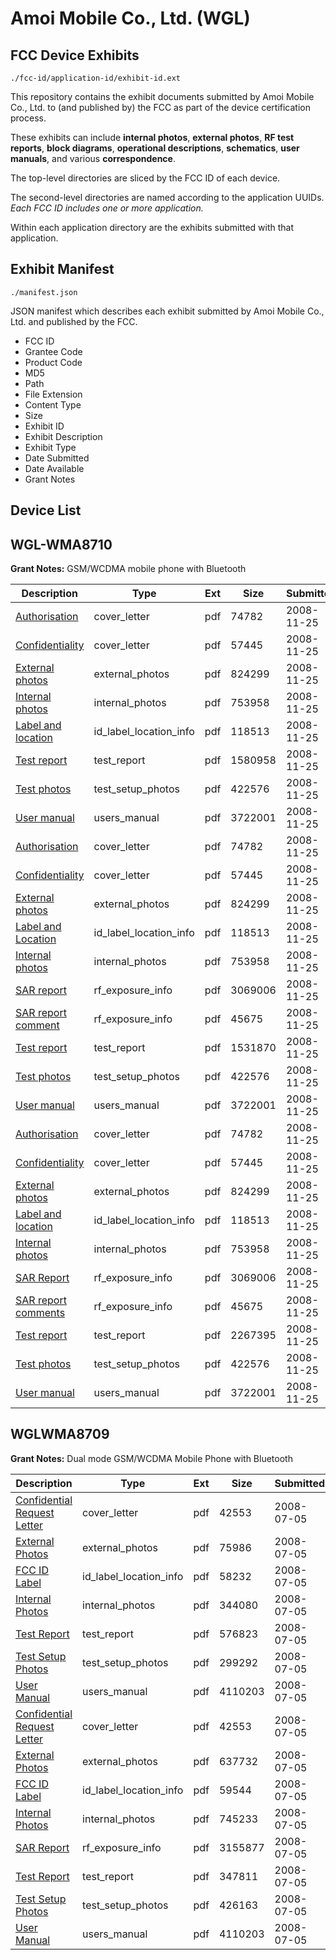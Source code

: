 # Amoi Mobile Co., Ltd. (WGL)
## FCC Device Exhibits

```
./fcc-id/application-id/exhibit-id.ext
```

This repository contains the exhibit documents submitted by Amoi Mobile Co., Ltd. to (and published by) the FCC as part of the device certification process.

These exhibits can include **internal photos**, **external photos**, **RF test reports**, **block diagrams**, **operational descriptions**, **schematics**, **user manuals**, and various **correspondence**.

The top-level directories are sliced by the FCC ID of each device.

The second-level directories are named according to the application UUIDs. *Each FCC ID includes one or more application.*

Within each application directory are the exhibits submitted with that application. 

## Exhibit Manifest

```
./manifest.json
```

JSON manifest which describes each exhibit submitted by Amoi Mobile Co., Ltd. and published by the FCC.

- FCC ID
- Grantee Code
- Product Code
- MD5
- Path
- File Extension
- Content Type
- Size
- Exhibit ID
- Exhibit Description
- Exhibit Type
- Date Submitted
- Date Available
- Grant Notes

## Device List
## WGL-WMA8710
**Grant Notes:** GSM/WCDMA mobile phone with Bluetooth

| Description | Type | Ext | Size | Submitted | Available |
| ----------- | ---- | --- | ---- | --------- | --------- |
| [Authorisation](WGL-WMA8710/d71770e94c9005c90ab641bb382b9f2b/1035148.pdf) | cover_letter | pdf | 74782 | 2008-11-25 | 2008-11-25 |
| [Confidentiality](WGL-WMA8710/d71770e94c9005c90ab641bb382b9f2b/1035149.pdf) | cover_letter | pdf | 57445 | 2008-11-25 | 2008-11-25 |
| [External photos](WGL-WMA8710/d71770e94c9005c90ab641bb382b9f2b/1035151.pdf) | external_photos | pdf | 824299 | 2008-11-25 | 2008-11-25 |
| [Internal photos](WGL-WMA8710/d71770e94c9005c90ab641bb382b9f2b/1035152.pdf) | internal_photos | pdf | 753958 | 2008-11-25 | 2008-11-25 |
| [Label and location](WGL-WMA8710/d71770e94c9005c90ab641bb382b9f2b/1035153.pdf) | id_label_location_info | pdf | 118513 | 2008-11-25 | 2008-11-25 |
| [Test report](WGL-WMA8710/d71770e94c9005c90ab641bb382b9f2b/1035184.pdf) | test_report | pdf | 1580958 | 2008-11-25 | 2008-11-25 |
| [Test photos](WGL-WMA8710/d71770e94c9005c90ab641bb382b9f2b/1035162.pdf) | test_setup_photos | pdf | 422576 | 2008-11-25 | 2008-11-25 |
| [User manual](WGL-WMA8710/d71770e94c9005c90ab641bb382b9f2b/1035160.pdf) | users_manual | pdf | 3722001 | 2008-11-25 | 2008-11-25 |
| [Authorisation](WGL-WMA8710/1652d0f0a89f53c1f059f1f1a700112b/1035148.pdf) | cover_letter | pdf | 74782 | 2008-11-25 | 2008-11-25 |
| [Confidentiality](WGL-WMA8710/1652d0f0a89f53c1f059f1f1a700112b/1035149.pdf) | cover_letter | pdf | 57445 | 2008-11-25 | 2008-11-25 |
| [External photos](WGL-WMA8710/1652d0f0a89f53c1f059f1f1a700112b/1035151.pdf) | external_photos | pdf | 824299 | 2008-11-25 | 2008-11-25 |
| [Label and Location](WGL-WMA8710/1652d0f0a89f53c1f059f1f1a700112b/1035153.pdf) | id_label_location_info | pdf | 118513 | 2008-11-25 | 2008-11-25 |
| [Internal photos](WGL-WMA8710/1652d0f0a89f53c1f059f1f1a700112b/1035152.pdf) | internal_photos | pdf | 753958 | 2008-11-25 | 2008-11-25 |
| [SAR report](WGL-WMA8710/1652d0f0a89f53c1f059f1f1a700112b/1035157.pdf) | rf_exposure_info | pdf | 3069006 | 2008-11-25 | 2008-11-25 |
| [SAR report comment](WGL-WMA8710/1652d0f0a89f53c1f059f1f1a700112b/1035158.pdf) | rf_exposure_info | pdf | 45675 | 2008-11-25 | 2008-11-25 |
| [Test report](WGL-WMA8710/1652d0f0a89f53c1f059f1f1a700112b/1035173.pdf) | test_report | pdf | 1531870 | 2008-11-25 | 2008-11-25 |
| [Test photos](WGL-WMA8710/1652d0f0a89f53c1f059f1f1a700112b/1035162.pdf) | test_setup_photos | pdf | 422576 | 2008-11-25 | 2008-11-25 |
| [User manual](WGL-WMA8710/1652d0f0a89f53c1f059f1f1a700112b/1035160.pdf) | users_manual | pdf | 3722001 | 2008-11-25 | 2008-11-25 |
| [Authorisation](WGL-WMA8710/cfaaf440bbf636d408e3c0dfc839be9d/1035148.pdf) | cover_letter | pdf | 74782 | 2008-11-25 | 2008-11-25 |
| [Confidentiality](WGL-WMA8710/cfaaf440bbf636d408e3c0dfc839be9d/1035149.pdf) | cover_letter | pdf | 57445 | 2008-11-25 | 2008-11-25 |
| [External photos](WGL-WMA8710/cfaaf440bbf636d408e3c0dfc839be9d/1035151.pdf) | external_photos | pdf | 824299 | 2008-11-25 | 2008-11-25 |
| [Label and location](WGL-WMA8710/cfaaf440bbf636d408e3c0dfc839be9d/1035153.pdf) | id_label_location_info | pdf | 118513 | 2008-11-25 | 2008-11-25 |
| [Internal photos](WGL-WMA8710/cfaaf440bbf636d408e3c0dfc839be9d/1035152.pdf) | internal_photos | pdf | 753958 | 2008-11-25 | 2008-11-25 |
| [SAR Report](WGL-WMA8710/cfaaf440bbf636d408e3c0dfc839be9d/1035157.pdf) | rf_exposure_info | pdf | 3069006 | 2008-11-25 | 2008-11-25 |
| [SAR report comments](WGL-WMA8710/cfaaf440bbf636d408e3c0dfc839be9d/1035158.pdf) | rf_exposure_info | pdf | 45675 | 2008-11-25 | 2008-11-25 |
| [Test report](WGL-WMA8710/cfaaf440bbf636d408e3c0dfc839be9d/1035161.pdf) | test_report | pdf | 2267395 | 2008-11-25 | 2008-11-25 |
| [Test photos](WGL-WMA8710/cfaaf440bbf636d408e3c0dfc839be9d/1035162.pdf) | test_setup_photos | pdf | 422576 | 2008-11-25 | 2008-11-25 |
| [User manual](WGL-WMA8710/cfaaf440bbf636d408e3c0dfc839be9d/1035160.pdf) | users_manual | pdf | 3722001 | 2008-11-25 | 2008-11-25 |
## WGLWMA8709
**Grant Notes:** Dual mode GSM/WCDMA Mobile Phone with Bluetooth

| Description | Type | Ext | Size | Submitted | Available |
| ----------- | ---- | --- | ---- | --------- | --------- |
| [Confidential Request Letter](WGLWMA8709/230b5d823b35c1e494c166cb91197df3/965737.pdf) | cover_letter | pdf | 42553 | 2008-07-05 | 2008-07-05 |
| [External Photos](WGLWMA8709/230b5d823b35c1e494c166cb91197df3/965736.pdf) | external_photos | pdf | 75986 | 2008-07-05 | 2008-07-05 |
| [FCC ID Label](WGLWMA8709/230b5d823b35c1e494c166cb91197df3/965735.pdf) | id_label_location_info | pdf | 58232 | 2008-07-05 | 2008-07-05 |
| [Internal Photos](WGLWMA8709/230b5d823b35c1e494c166cb91197df3/965734.pdf) | internal_photos | pdf | 344080 | 2008-07-05 | 2008-07-05 |
| [Test Report](WGLWMA8709/230b5d823b35c1e494c166cb91197df3/965731.pdf) | test_report | pdf | 576823 | 2008-07-05 | 2008-07-05 |
| [Test Setup Photos](WGLWMA8709/230b5d823b35c1e494c166cb91197df3/965730.pdf) | test_setup_photos | pdf | 299292 | 2008-07-05 | 2008-07-05 |
| [User Manual](WGLWMA8709/230b5d823b35c1e494c166cb91197df3/965729.pdf) | users_manual | pdf | 4110203 | 2008-07-05 | 2008-07-05 |
| [Confidential Request Letter](WGLWMA8709/53cfd79aca2ca7022f934fe283e2b753/965737.pdf) | cover_letter | pdf | 42553 | 2008-07-05 | 2008-07-05 |
| [External Photos](WGLWMA8709/53cfd79aca2ca7022f934fe283e2b753/965748.pdf) | external_photos | pdf | 637732 | 2008-07-05 | 2008-07-05 |
| [FCC ID Label](WGLWMA8709/53cfd79aca2ca7022f934fe283e2b753/965747.pdf) | id_label_location_info | pdf | 59544 | 2008-07-05 | 2008-07-05 |
| [Internal Photos](WGLWMA8709/53cfd79aca2ca7022f934fe283e2b753/965746.pdf) | internal_photos | pdf | 745233 | 2008-07-05 | 2008-07-05 |
| [SAR Report](WGLWMA8709/53cfd79aca2ca7022f934fe283e2b753/965743.pdf) | rf_exposure_info | pdf | 3155877 | 2008-07-05 | 2008-07-05 |
| [Test Report](WGLWMA8709/53cfd79aca2ca7022f934fe283e2b753/965741.pdf) | test_report | pdf | 347811 | 2008-07-05 | 2008-07-05 |
| [Test Setup Photos](WGLWMA8709/53cfd79aca2ca7022f934fe283e2b753/965740.pdf) | test_setup_photos | pdf | 426163 | 2008-07-05 | 2008-07-05 |
| [User Manual](WGLWMA8709/53cfd79aca2ca7022f934fe283e2b753/965729.pdf) | users_manual | pdf | 4110203 | 2008-07-05 | 2008-07-05 |
